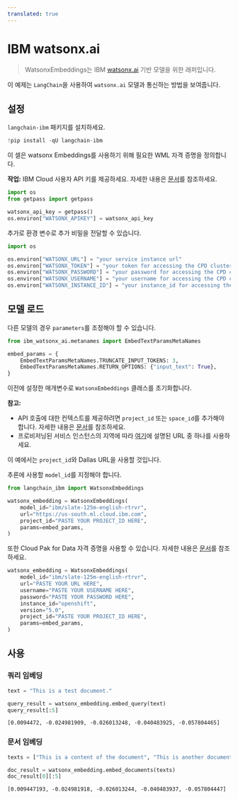 ```yaml
---
translated: true
---
```


# IBM watsonx.ai

>WatsonxEmbeddings는 IBM [watsonx.ai](https://www.ibm.com/products/watsonx-ai) 기반 모델을 위한 래퍼입니다.

이 예제는 `LangChain`을 사용하여 `watsonx.ai` 모델과 통신하는 방법을 보여줍니다.

## 설정

`langchain-ibm` 패키지를 설치하세요.

```python
!pip install -qU langchain-ibm
```

이 셀은 watsonx Embeddings를 사용하기 위해 필요한 WML 자격 증명을 정의합니다.

**작업:** IBM Cloud 사용자 API 키를 제공하세요. 자세한 내용은 [문서](https://cloud.ibm.com/docs/account?topic=account-userapikey&interface=ui)를 참조하세요.

```python
import os
from getpass import getpass

watsonx_api_key = getpass()
os.environ["WATSONX_APIKEY"] = watsonx_api_key
```

추가로 환경 변수로 추가 비밀을 전달할 수 있습니다.

```python
import os

os.environ["WATSONX_URL"] = "your service instance url"
os.environ["WATSONX_TOKEN"] = "your token for accessing the CPD cluster"
os.environ["WATSONX_PASSWORD"] = "your password for accessing the CPD cluster"
os.environ["WATSONX_USERNAME"] = "your username for accessing the CPD cluster"
os.environ["WATSONX_INSTANCE_ID"] = "your instance_id for accessing the CPD cluster"
```

## 모델 로드

다른 모델의 경우 `parameters`를 조정해야 할 수 있습니다.

```python
from ibm_watsonx_ai.metanames import EmbedTextParamsMetaNames

embed_params = {
    EmbedTextParamsMetaNames.TRUNCATE_INPUT_TOKENS: 3,
    EmbedTextParamsMetaNames.RETURN_OPTIONS: {"input_text": True},
}
```

이전에 설정한 매개변수로 `WatsonxEmbeddings` 클래스를 초기화합니다.

**참고:**

- API 호출에 대한 컨텍스트를 제공하려면 `project_id` 또는 `space_id`를 추가해야 합니다. 자세한 내용은 [문서](https://www.ibm.com/docs/en/watsonx-as-a-service?topic=projects)를 참조하세요.
- 프로비저닝된 서비스 인스턴스의 지역에 따라 [여기](https://ibm.github.io/watsonx-ai-python-sdk/setup_cloud.html#authentication)에 설명된 URL 중 하나를 사용하세요.

이 예에서는 `project_id`와 Dallas URL을 사용할 것입니다.

추론에 사용할 `model_id`를 지정해야 합니다.

```python
from langchain_ibm import WatsonxEmbeddings

watsonx_embedding = WatsonxEmbeddings(
    model_id="ibm/slate-125m-english-rtrvr",
    url="https://us-south.ml.cloud.ibm.com",
    project_id="PASTE YOUR PROJECT_ID HERE",
    params=embed_params,
)
```

또한 Cloud Pak for Data 자격 증명을 사용할 수 있습니다. 자세한 내용은 [문서](https://ibm.github.io/watsonx-ai-python-sdk/setup_cpd.html)를 참조하세요.

```python
watsonx_embedding = WatsonxEmbeddings(
    model_id="ibm/slate-125m-english-rtrvr",
    url="PASTE YOUR URL HERE",
    username="PASTE YOUR USERNAME HERE",
    password="PASTE YOUR PASSWORD HERE",
    instance_id="openshift",
    version="5.0",
    project_id="PASTE YOUR PROJECT_ID HERE",
    params=embed_params,
)
```

## 사용

### 쿼리 임베딩

```python
text = "This is a test document."

query_result = watsonx_embedding.embed_query(text)
query_result[:5]
```

```output
[0.0094472, -0.024981909, -0.026013248, -0.040483925, -0.057804465]
```

### 문서 임베딩

```python
texts = ["This is a content of the document", "This is another document"]

doc_result = watsonx_embedding.embed_documents(texts)
doc_result[0][:5]
```

```output
[0.009447193, -0.024981918, -0.026013244, -0.040483937, -0.057804447]
```
